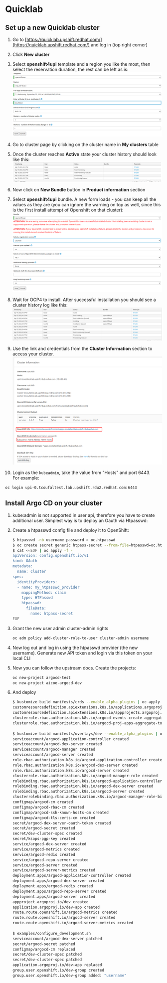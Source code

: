 # Quicklab

## Set up a new Quicklab cluster

1. Go to [https://quicklab.upshift.redhat.com/](https://quicklab.upshift.redhat.com/) and log in (top right corner)

2. Click **New cluster**

3. Select **openshift4upi** template and a region you like the most, then select the reservation duration, the rest can be left as is:
   ![template_select](./template_select.png "template_select")

4. Go to cluster page by clicking on the cluster name in **My clusters** table

5. Once the cluster reaches **Active** state your cluster history should look like this:
   ![cluster_log_1](./cluster_log_1.png "cluster_log_1")

6. Now click on **New Bundle** button in **Product information** section

7. Select **openshift4upi** bundle. A new form loads - you can keep all the values as they are (you can ignore the warning on top as well, since this is the first install attempt of Openshift on that cluster):
   ![bundle_select](bundle_select.png "bundle_select")

8. Wait for OCP4 to install. After successful installation you should see a cluster history log like this:
   ![cluster_log_2](./cluster_log_2.png "cluster_log_2")

9. Use the link and credentials from the **Cluster Information** section to access your cluster.
   ![cluster_information](./cluster_information.png "cluster_information")

10. Login as the `kubeadmin`, take the value from "Hosts" and port 6443.\
    For example:

   ```sh
   oc login upi-0.tcoufaltest.lab.upshift.rdu2.redhat.com:6443
   ```

## Install Argo CD on your cluster

1. kube:admin is not supported in user api, therefore you have to create additional user. Simplest way is to deploy an Oauth via Htpasswd:

2. Create a htpasswd config file and deploy it to OpenShift:

   ```sh
   $ htpasswd -nb username password > oc.htpasswd
   $ oc create secret generic htpass-secret --from-file=htpasswd=oc.htpasswd -n openshift-config
   $ cat <<EOF | oc apply -f -
   apiVersion: config.openshift.io/v1
   kind: OAuth
   metadata:
     name: cluster
   spec:
     identityProviders:
     - name: my_htpasswd_provider
       mappingMethod: claim
       type: HTPasswd
       htpasswd:
         fileData:
           name: htpass-secret
   EOF
   ```

3. Grant the new user admin cluster-admin rights

   ```sh
   oc adm policy add-cluster-role-to-user cluster-admin username
   ```

4. Now log out and log in using the htpasswd provider (the new username). Generate new API token and login via this token on your local CLI

5. Now you can follow the upstream docs. Create the projects:
   ```sh
   oc new-project argocd-test
   oc new-project aicoe-argocd-dev
   ```

6. And deploy

   ```sh
   $ kustomize build manifests/crds --enable_alpha_plugins | oc apply -f -
   customresourcedefinition.apiextensions.k8s.io/applications.argoproj.io created
   customresourcedefinition.apiextensions.k8s.io/appprojects.argoproj.io created
   clusterrole.rbac.authorization.k8s.io/argocd-events-create-aggregate-to-admin created
   clusterrole.rbac.authorization.k8s.io/argocd-proj-apps-aggregate-to-admin created

   $ kustomize build manifests/overlays/dev --enable_alpha_plugins | oc apply -f -
   serviceaccount/argocd-application-controller created
   serviceaccount/argocd-dex-server created
   serviceaccount/argocd-manager created
   serviceaccount/argocd-server created
   role.rbac.authorization.k8s.io/argocd-application-controller created
   role.rbac.authorization.k8s.io/argocd-dex-server created
   role.rbac.authorization.k8s.io/argocd-server created
   clusterrole.rbac.authorization.k8s.io/argocd-manager-role created
   rolebinding.rbac.authorization.k8s.io/argocd-application-controller created
   rolebinding.rbac.authorization.k8s.io/argocd-dex-server created
   rolebinding.rbac.authorization.k8s.io/argocd-server created
   clusterrolebinding.rbac.authorization.k8s.io/argocd-manager-role-binding created
   configmap/argocd-cm created
   configmap/argocd-rbac-cm created
   configmap/argocd-ssh-known-hosts-cm created
   configmap/argocd-tls-certs-cm created
   secret/argocd-dex-server-oauth-token created
   secret/argocd-secret created
   secret/dev-cluster-spec created
   secret/ksops-pgp-key created
   service/argocd-dex-server created
   service/argocd-metrics created
   service/argocd-redis created
   service/argocd-repo-server created
   service/argocd-server created
   service/argocd-server-metrics created
   deployment.apps/argocd-application-controller created
   deployment.apps/argocd-dex-server created
   deployment.apps/argocd-redis created
   deployment.apps/argocd-repo-server created
   deployment.apps/argocd-server created
   appproject.argoproj.io/dev created
   application.argoproj.io/dev-app created
   route.route.openshift.io/argocd-metrics created
   route.route.openshift.io/argocd-server created
   route.route.openshift.io/argocd-server-metrics created

   $ examples/configure_development.sh
   serviceaccount/argocd-dex-server patched
   secret/argocd-secret patched
   configmap/argocd-cm replaced
   secret/dev-cluster-spec patched
   secret/dev-cluster-spec patched
   application.argoproj.io/dev-app replaced
   group.user.openshift.io/dev-group created
   group.user.openshift.io/dev-group added: "username"
   ```
